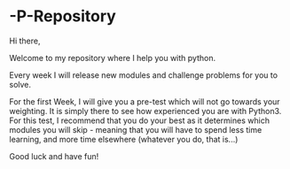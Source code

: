 # -P-Repository

Hi there,

Welcome to my repository where I help you with python.

Every week I will release new modules and challenge problems for you to solve.

For the first Week, I will give you a pre-test which will not go towards your weighting. It is simply there to see how experienced you are with Python3. For this test, I recommend that you do your best as it determines which modules you will skip - meaning that you will have to spend less time learning, and more time elsewhere (whatever you do, that is...)

Good luck and have fun!
